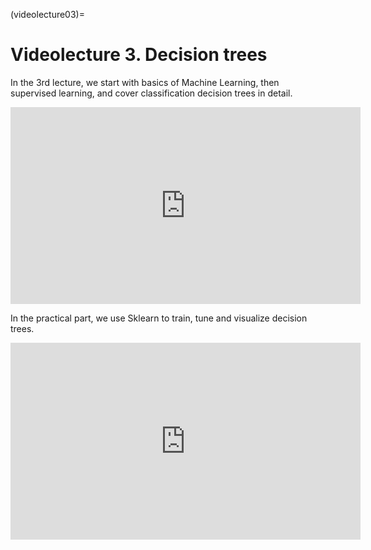 (videolecture03)=

# Videolecture 3. Decision trees

In the 3rd lecture, we start with basics of Machine Learning, then supervised learning, and cover classification decision trees in detail.

<p align="center">
	<iframe width="560" height="315" style='' src="https://www.youtube.com/embed/H4XlBTPv5rQ" title="YouTube video player" frameborder="0" allow="accelerometer; autoplay; clipboard-write; encrypted-media; gyroscope; picture-in-picture" allowfullscreen>
	</iframe>
</p>

In the practical part, we use Sklearn to train, tune and visualize decision trees.

<p align="center">
	<iframe width="560" height="315" style='' src="https://www.youtube.com/embed/RrVYO6Td9Js" title="YouTube video player" frameborder="0" allow="accelerometer; autoplay; clipboard-write; encrypted-media; gyroscope; picture-in-picture" allowfullscreen>
	</iframe>
</p>
